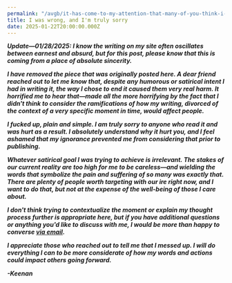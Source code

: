 ```yaml
---
permalink: "/avgb/it-has-come-to-my-attention-that-many-of-you-think-i-suck-and-as-a-person-who-is-dedicated-to-self-reflection-and-growth-im-here-to-tell-you-that-youre-wrong/index.html"
title: I was wrong, and I'm truly sorry
date: 2025-01-22T20:00:00.000Z
---
```


***Update—01/28/2025: I know the writing on my site often oscillates between earnest and absurd, but for this post, please know that this is coming from a place of absolute sincerity.***

***I have removed the piece that was originally posted here. A dear friend reached out to let me know that, despite any humorous or satirical intent I had in writing it, the way I chose to end it caused them very real harm. It horrified me to hear that—made all the more horrifying by the fact that I didn't think to consider the ramifications of how my writing, divorced of the context of a very specific moment in time, would affect people.***

***I fucked up, plain and simple. I am truly sorry to anyone who read it and was hurt as a result. I absolutely understand why it hurt you, and I feel ashamed that my ignorance prevented me from considering that prior to publishing.***

***Whatever satirical goal I was trying to achieve is irrelevant. The stakes of our current reality are too high for me to be careless—and wielding the words that symbolize the pain and suffering of so many was exactly that. There are plenty of people worth targeting with our ire right now, and I want to do that, but not at the expense of the well-being of those I care about.***

***I don't think trying to contextualize the moment or explain my thought process further is appropriate here, but if you have additional questions or anything you'd like to discuss with me, I would be more than happy to converse [via email](mailto:keenan@gkeenan.co).***

***I appreciate those who reached out to tell me that I messed up. I will do everything I can to be more considerate of how my words and actions could impact others going forward.***

***-Keenan***